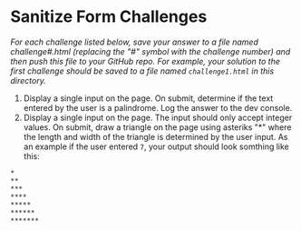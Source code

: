 # Sanitize Form Challenges

_For each challenge listed below, save your answer to a file named challenge#.html (replacing the
"#" symbol with the challenge number) and then push this file to your GitHub repo. For example, your
solution to the first challenge should be saved to a file named ```challenge1.html``` in this
directory._

1. Display a single input on the page. On submit, determine if the text entered by the user is a
palindrome. Log the answer to the dev console.
2. Display a single input on the page. The input should only accept integer values. 
On submit, draw a triangle on the page using asteriks "*" where the length and
width of the triangle is determined by the user input. As an example if the user entered ```7```, 
your output should look somthing like this:
```
*
**
***
****
*****
******
*******
```
